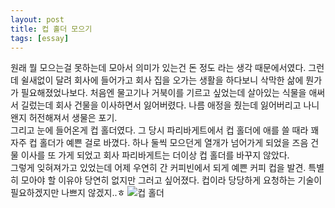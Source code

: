 ```yaml
---
layout: post
title: 컵 홀더 모으기
tags: [essay]
---
```

원래 뭘 모으는걸 못하는데 모아서 의미가 있는건 돈 정도 라는 생각 때문에서였다. 그런데 쉴새없이 달려 회사에 들어가고 회사 집을 오가는 생활을 하다보니 삭막한 삶에 뭔가가 필요해졌었나보다. 처음엔 물고기나 거북이를 기르고 싶었는데 살아있는 식물을 애써서 길렀는데 회사 건물을 이사하면서 잃어버렸다. 나름 애정을 줬는데 잃어버리고 나니 왠지 허전해져서 생물은 포기.     
그리고 눈에 들어온게 컵 홀더였다. 그 당시 파리바게트에서 컵 홀더에 애를 쓸 때라 꽤 자주 컵 홀더가 예쁜 걸로 바꼈다. 하나 둘씩 모으던게 열개가 넘어가게 되었을 즈음 건물 이사를 또 가게 되었고 회사 파리바게트는 더이상 컵 홀더를 바꾸지 않았다.     
그렇게 잊혀져가고 있었는데 어제 우연히 간 커피빈에서 되게 예쁜 커피 컵을 발견. 특별히 모아야 할 이유야 당연히 없지만 그러고 싶어졌다. 컵이라 당당하게 요청하는 기술이 필요하겠지만 나쁘지 않겠지..ㅎ
![컵 홀더](http://lh3.googleusercontent.com/-3WMX7gZ0BKE/Vlqi0DYcGuI/AAAAAAAAAck/xYbOAtivOh8/s1280/upload_-1.jpg)